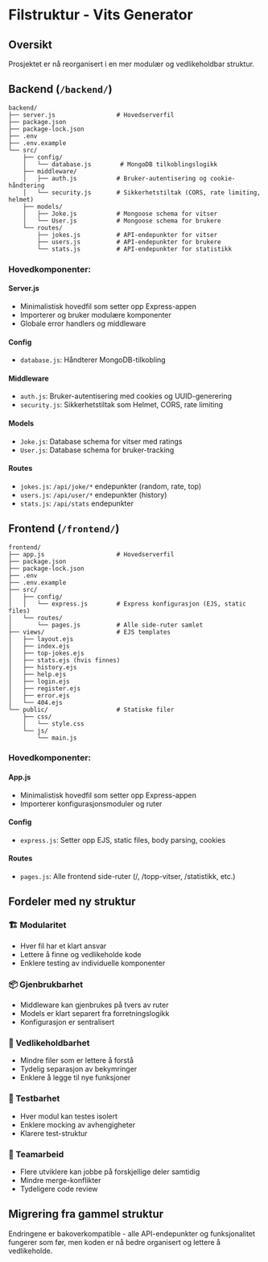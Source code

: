 # Filstruktur - Vits Generator

## Oversikt
Prosjektet er nå reorganisert i en mer modulær og vedlikeholdbar struktur.

## Backend (`/backend/`)

```
backend/
├── server.js                 # Hovedserverfil
├── package.json
├── package-lock.json
├── .env
├── .env.example
└── src/
    ├── config/
    │   └── database.js        # MongoDB tilkoblingslogikk
    ├── middleware/
    │   ├── auth.js           # Bruker-autentisering og cookie-håndtering
    │   └── security.js       # Sikkerhetstiltak (CORS, rate limiting, helmet)
    ├── models/
    │   ├── Joke.js           # Mongoose schema for vitser
    │   └── User.js           # Mongoose schema for brukere
    └── routes/
        ├── jokes.js          # API-endepunkter for vitser
        ├── users.js          # API-endepunkter for brukere
        └── stats.js          # API-endepunkter for statistikk
```

### Hovedkomponenter:

#### Server.js
- Minimalistisk hovedfil som setter opp Express-appen
- Importerer og bruker modulære komponenter
- Globale error handlers og middleware

#### Config
- `database.js`: Håndterer MongoDB-tilkobling

#### Middleware
- `auth.js`: Bruker-autentisering med cookies og UUID-generering
- `security.js`: Sikkerhetstiltak som Helmet, CORS, rate limiting

#### Models
- `Joke.js`: Database schema for vitser med ratings
- `User.js`: Database schema for bruker-tracking

#### Routes
- `jokes.js`: `/api/joke/*` endepunkter (random, rate, top)
- `users.js`: `/api/user/*` endepunkter (history)
- `stats.js`: `/api/stats` endepunkter

## Frontend (`/frontend/`)

```
frontend/
├── app.js                    # Hovedserverfil
├── package.json
├── package-lock.json
├── .env
├── .env.example
├── src/
│   ├── config/
│   │   └── express.js        # Express konfigurasjon (EJS, static files)
│   └── routes/
│       └── pages.js          # Alle side-ruter samlet
├── views/                    # EJS templates
│   ├── layout.ejs
│   ├── index.ejs
│   ├── top-jokes.ejs
│   ├── stats.ejs (hvis finnes)
│   ├── history.ejs
│   ├── help.ejs
│   ├── login.ejs
│   ├── register.ejs
│   ├── error.ejs
│   └── 404.ejs
└── public/                   # Statiske filer
    ├── css/
    │   └── style.css
    └── js/
        └── main.js
```

### Hovedkomponenter:

#### App.js
- Minimalistisk hovedfil som setter opp Express-appen
- Importerer konfigurasjonsmoduler og ruter

#### Config
- `express.js`: Setter opp EJS, static files, body parsing, cookies

#### Routes
- `pages.js`: Alle frontend side-ruter (/, /topp-vitser, /statistikk, etc.)

## Fordeler med ny struktur

### 🏗️ Modularitet
- Hver fil har et klart ansvar
- Lettere å finne og vedlikeholde kode
- Enklere testing av individuelle komponenter

### 📦 Gjenbrukbarhet
- Middleware kan gjenbrukes på tvers av ruter
- Models er klart separert fra forretningslogikk
- Konfigurasjon er sentralisert

### 🔧 Vedlikeholdbarhet
- Mindre filer som er lettere å forstå
- Tydelig separasjon av bekymringer
- Enklere å legge til nye funksjoner

### 🧪 Testbarhet
- Hver modul kan testes isolert
- Enklere mocking av avhengigheter
- Klarere test-struktur

### 👥 Teamarbeid
- Flere utviklere kan jobbe på forskjellige deler samtidig
- Mindre merge-konflikter
- Tydeligere code review

## Migrering fra gammel struktur

Endringene er bakoverkompatible - alle API-endepunkter og funksjonalitet fungerer som før, men koden er nå bedre organisert og lettere å vedlikeholde. 